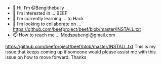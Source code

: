 - 👋 Hi, I’m @Bengithebully
- 👀 I’m interested in ... BEEF
- 🌱 I’m currently learning ... to Hack 
- 💞️ I’m looking to collaborate on ... https://github.com/beefproject/beef/blob/master/INSTALL.txt
- 📫 How to reach me ... Medspabengi@gmail.com

<!---
Bengithebully/Bengithebully is a ✨ special ✨ repository because its `README.md` (this file) appears on your GitHub profile.
You can click the Preview link to take a look at your changes.
--->

https://github.com/beefproject/beef/blob/master/INSTALL.txt 
This is my issue that keeps coming up if someone would please assist me with this issue on how to move forward. Thanks
